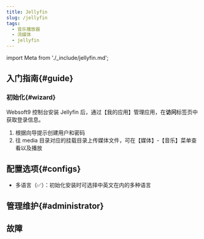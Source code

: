 ```yaml
---
title: Jellyfin
slug: /jellyfin
tags:
  - 音乐播放器
  - 流媒体
  - jellyfin
---
```


import Meta from './_include/jellyfin.md';

<Meta name="meta" />

## 入门指南{#guide}

### 初始化{#wizard}

Websoft9 控制台安装 Jellyfin 后，通过【我的应用】管理应用，在**访问**标签页中获取登录信息。  

1. 根据向导提示创建用户和密码
2. 往 media 目录对应的挂载目录上传媒体文件，可在【媒体】-【音乐】菜单查看以及播放

## 配置选项{#configs}

- 多语言（✅）：初始化安装时可选择中英文在内的多种语言

## 管理维护{#administrator}


## 故障
